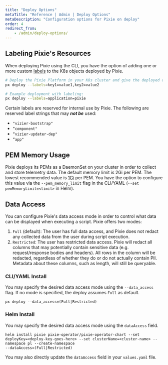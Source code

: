 ```yaml
---
title: "Deploy Options"
metaTitle: "Reference | Admin | Deploy Options"
metaDescription: "Configuration options for Pixie on deploy"
order: 4
redirect_from:
    - /admin/deploy-options/
---
```


## Labeling Pixie's Resources

When deploying Pixie using the CLI, you have the option of adding one or more custom [labels](https://kubernetes.io/docs/concepts/overview/working-with-objects/labels/) to the K8s objects deployed by Pixie.

``` bash
# Deploy the Pixie Platform in your K8s cluster and give the deployed objects label(s)
px deploy --labels=key1=value1,key2=value2

# Example deployment with labeling:
px deploy --labels=application=pixie
```

Certain labels are reserved for internal use by Pixie. The following are reserved label strings that may _**not be**_ used:

- `"vizier-bootstrap"`
- `“component"`
- `“vizier-updater-dep"`
- `“app"`

## PEM Memory Usage

Pixie deploys its PEMs as a DaemonSet on your cluster in order to collect and store telemetry data. The default memory limit is 2Gi per PEM. The lowest recommended value is [1Gi](/installing-pixie/requirements/#memory) per PEM. You have the option to configure this value via the `--pem_memory_limit` flag in the CLI/YAML (`--set pemMemoryLimit=<limit>` in Helm).

## Data Access

You can configure Pixie's data access mode in order to control what data can be displayed when executing a script.
Pixie offers two modes:

1. `Full` (default): The user has full data access, and Pixie does not redact any collected data from the user during script execution.
2. `Restricted`: The user has restricted data access. Pixie will redact all columns that may potentially contain sensitive data (e.g. request/response bodies and headers). All rows in the column will be redacted, regardless of whether they do or do not actually contain PII.  Metadata about these columns, such as length, will still be queryable.

### CLI/YAML Install

You may specify the desired data access mode using the `--data_access` flag. If no mode is specified, the deploy assumes `Full` as default.

```
px deploy --data_access=(Full|Restricted)
```

### Helm Install

You may specify the desired data access mode using the `dataAccess` field.

```
helm install pixie pixie-operator/pixie-operator-chart --set deployKey=<deploy-key-goes-here> --set clusterName=<cluster-name> --namespace pl --create-namespace
--dataAccess=(Full|Restricted)
```

You may also directly update the `dataAccess` field in your `values.yaml` file.
